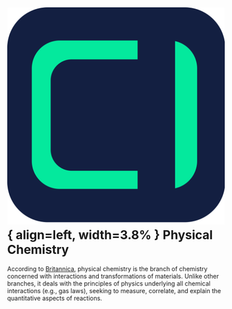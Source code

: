 # ![ChemistryEdu Logo](../images/favicon.svg){ align=left, width=3.8% }  Physical Chemistry

According to [Britannica](https://www.britannica.com/science/physical-chemistry), physical chemistry is the branch of chemistry concerned with interactions and transformations of materials. Unlike other branches, it deals with the principles of physics underlying all chemical interactions (e.g., gas laws), seeking to measure, correlate, and explain the quantitative aspects of reactions.